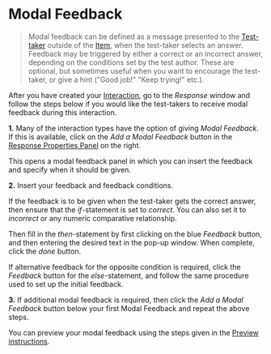 <!--
created_at: 2016-12-15
authors:         
    - "Catherine Pease"
--> 

# Modal Feedback

>Modal feedback can be defined as a message presented to the [Test-taker](../appendix/glossary.md#test-taker) outside of the [Item](../appendix/glossary.md#item), when the test-taker selects an answer. Feedback may be triggered by either a correct or an incorrect answer, depending on the conditions set by the test author. These are optional, but sometimes useful when you want to encourage the test-taker, or give a hint ("Good job!" "Keep trying!" etc.).

After you have created your [Interaction](../appendix/glossary.md#interaction), go to the *Response* window and follow the steps below if you would like the test-takers to receive modal feedback during this interaction.

**1.** Many of the interaction types have the option of giving *Modal Feedback*. If this is available, click on the *Add a Modal Feedback* button in the [Response Properties Panel](../appendix/glossary.md#response-properties-panel) on the right.

<!-- Missing Screenshot: Adding Modal Feedback to your Interaction -->

This opens a modal feedback panel in which you can insert the feedback and specify when it should be given.

**2.** Insert your feedback and feedback conditions.

If the feedback is to be given when the test-taker gets the correct answer, then ensure that the *if*-statement is set to *correct*. You can also set it to *incorrect* or any numeric comparative relationship. 

Then fill in the *then*-statement by first clicking on the blue *Feedback* button, and then entering the desired text in the pop-up window. When complete, click the *done* button.

If alternative feedback for the opposite condition is required, click the *Feedback* button for the *else*-statement, and follow the same procedure used to set up the initial feedback.

**3.** If additional modal feedback is required, then click the *Add a Modal Feedback* button below your first Modal Feedback and repeat the above steps.

You can preview your modal feedback using the steps given in the [Preview instructions](../items/preview.md).
